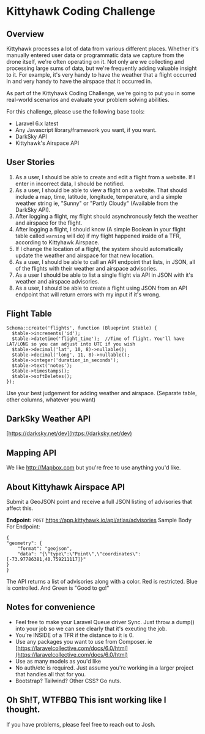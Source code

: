 #  Kittyhawk Coding Challenge 

## Overview
Kittyhawk processes a lot of data from various different places. Whether it's manually entered user data or programmatic data we capture from the drone itself, we're often operating on it. Not only are we collecting and processing large sums of data, but we're frequently adding valuable insight to it. For example, it's very handy to have the weather that a flight occurred in and very handy to have the airspace that it occurred in.

As part of the Kittyhawk Coding Challenge, we're going to put you in some real-world scenarios and evaluate your problem solving abilities.

For this challenge, please use the following base tools:

- Laravel 6.x latest
- Any Javascript library/framework you want, if you want.
- DarkSky API 
- Kittyhawk's Airspace API

## User Stories

1) As a user, I should be able to create and edit a flight from a website. If I enter in incorrect data, I should be notified. 
2)  As a user, I should be able to view a flight on a website. That should include a map, time, latitude, longitude, temperature, and a simple weather string ie, "Sunny" or "Partly Cloudy" (Available from the DarkSky API). 
3) After logging a flight, my flight should asynchronously fetch the weather and airspace for the flight.
4) After logging a flight, I should know (A simple Boolean in your flight table called `warning` will do) if my flight happened inside of a TFR, according to Kittyhawk Airspace. 
5) If I change the location of a flight, the system should automatically update the weather and airspace for that new location.
6) As a user, I should be able to call an API endpoint that lists, in JSON, all of the flights with their weather and airspace advisories.
7) As a user I should be able to list a single flight via API in JSON with it's weather and airspace advisories.
8) As a user, I should be able to create a flight using JSON from an API endpoint that will return errors with my input if it's wrong.

## Flight Table

    Schema::create('flights', function (Blueprint $table) {  
	  $table->increments('id');  
	  $table->datetime('flight_time');  //Time of flight. You'll have LAT/LONG so you can adjust into UTC if you wish 
	  $table->decimal('lat', 10, 8)->nullable();  
	  $table->decimal('long', 11, 8)->nullable();  
	  $table->integer('duration_in_seconds');   
	  $table->text('notes');  
	  $table->timestamps();  
	  $table->softDeletes();  
	});

Use your best judgement for adding weather and airspace. (Separate table, other columns, whatever you want)

## DarkSky Weather API
[https://darksky.net/dev](https://darksky.net/dev)

## Mapping API
We like http://Mapbox.com but you're free to use anything you'd like. 

## About Kittyhawk Airspace API
Submit a GeoJSON point and receive a full JSON listing of advisories that affect this. 

**Endpoint:** `POST`  https://app.kittyhawk.io/api/atlas/advisories
Sample Body For Endpoint:

    {
    "geometry": {
        "format": "geojson",
        "data": "{\"type\":\"Point\",\"coordinates\":[-73.97786381,40.759211117]}"
    }
	} 

The API returns a list of advisories along with a color. Red is restricted. Blue is controlled. And Green is "Good to go!"

## Notes for convenience
- Feel free to make your Laravel Queue driver Sync. Just throw a dump() into your job so we can see clearly that it's exeuting the job.
- You're INSIDE of a TFR if the distance to it is 0. 
- Use any packages you want to use from Composer. ie [https://laravelcollective.com/docs/6.0/html](https://laravelcollective.com/docs/6.0/html)
- Use as many models as you'd like
- No auth/etc is required. Just assume you're working in a larger project that handles all that for you.
- Bootstrap? Tailwind? Other CSS? Go nuts. 

## Oh Sh!T, WTFBBQ This isnt working like I thought.
If you have problems, please feel free to reach out to Josh. 

